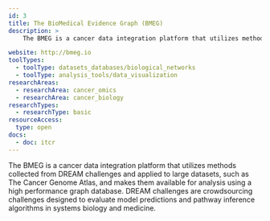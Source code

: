 ```yaml
---
id: 3
title: The BioMedical Evidence Graph (BMEG)
description: >
    The BMEG is a cancer data integration platform that utilizes methods collected from Dialogue for Reverse Engineering Assessments and Methods (DREAM) challenges and applied to large datasets, such as The Cancer Genome Atlas, and makes them available for analysis using a high performance graph database.

website: http://bmeg.io
toolTypes:
  - toolType: datasets_databases/biological_networks
  - toolType: analysis_tools/data_visualization
researchAreas:
  - researchArea: cancer_omics
  - researchArea: cancer_biology
researchTypes:
  - researchType: basic
resourceAccess:
  type: open
docs:
  - doc: itcr
---
```

The BMEG is a cancer data integration platform that utilizes methods collected from DREAM challenges and applied to large datasets, such as The Cancer Genome Atlas, and makes them available for analysis using a high performance graph database. DREAM challenges are crowdsourcing challenges designed to evaluate model predictions and pathway inference algorithms in systems biology and medicine.